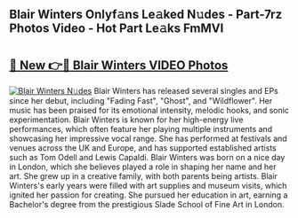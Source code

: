 ## Blair Winters Onlyf𝚊ns Le𝚊ked N𝚞des - Part-7rz Photos Video - Hot Part Le𝚊ks FmMVI

# <h2><a href="http://ab14376.deff.icu/?id=Blair+Winters">🔗 New 👉🔴 Blair Winters VIDEO Photos</a></h2>

[![Blair Winters N𝚞des](https://i.imgur.com/rIISA9y.gif)](http://ab14376.deff.icu/?id=Blair+Winters)
Blair Winters has released several singles and EPs since her debut, including "Fading Fast", "Ghost", and "Wildflower". Her music has been praised for its emotional intensity, melodic hooks, and sonic experimentation. Blair Winters is known for her high-energy live performances, which often feature her playing multiple instruments and showcasing her impressive vocal range. She has performed at festivals and venues across the UK and Europe, and has supported established artists such as Tom Odell and Lewis Capaldi. Blair Winters was born on a nice day in London, which she believes played a role in shaping her name and her art. She grew up in a creative family, with both parents being artists. Blair Winters's early years were filled with art supplies and museum visits, which ignited her passion for creating. She pursued her education in art, earning a Bachelor's degree from the prestigious Slade School of Fine Art in London.

